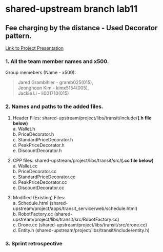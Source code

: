 # shared-upstream branch lab11
## Fee charging by the distance - Used Decorator pattern.
[Link to Project Presentation](https://drive.google.com/file/d/1_1kJVIDksJP3i3QIZLYla0oM1itTRpBq/view?usp=sharing)

### 1. All the team member names and x500.
Group memebers (Name - x500): 
> Jared Grambihler - gramb025(015),  
> Jeonghoon Kim - kimx5154(005),  
> Jackie Li - li001710(015)  

### 2. Names and paths to the added files.
1. Header Files: shared-upstream/project/libs/transit/include/**(.h file below)**  
a. Wallet.h  
b. PriceDecorator.h  
c. StandardPriceDecorator.h  
d. PeakPriceDecorator.h  
e. DiscountDecorator.h  

2. CPP files: shared-upstream/project/libs/transit/src/**(.cc file below)**  
a. Wallet.cc  
b. PriceDecorator.cc  
c. StandardPriceDecorator.cc  
d. PeakPriceDecorator.cc  
e. DiscountDecorator.cc  

3. Modified (Existing) Files:  
a. Schedule.html (shared-upstream/project/apps/transit_service/web/schedule.html)  
b. RobotFactory.cc (shared-upstream/project/libs/transit/src/RobotFactory.cc)  
c. Drone.cc (shared-upstream/project/libs/transit/src/drone.cc)  
d. Entity.h (shared-upstream/project/libs/transit/include/entity.h)  


### 3. Sprint retrospective  



